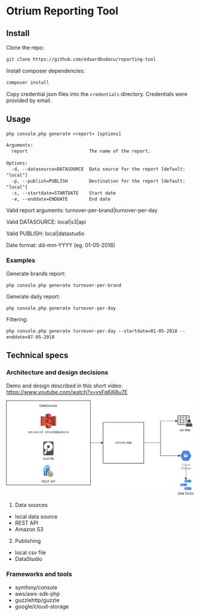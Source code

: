 # Otrium Reporting Tool

## Install

Clone the repo:

```bash
git clone https://github.com/eduardbudacu/reporting-tool
```

Install composer dependencies:

```bash
composer install
```

Copy credential json files into the ```credentials``` directory. Credentials were provided by email.

## Usage


```
php console.php generate <report> [options]
```

```
Arguments:
  report                       The name of the report.

Options:
  -d, --datasource=DATASOURCE  Data source for the report [default: "local"]
  -p, --publish=PUBLISH        Destination for the report [default: "local"]
  -s, --startdate=STARTDATE    Start date
  -e, --enddate=ENDDATE        End date
```

Valid report arguments: turnover-per-brand|turnover-per-day

Valid DATASOURCE: local|s3|api

Valid PUBLISH: local|datastudio

Date format: dd-mm-YYYY (eg. 01-05-2018)


### Examples


Generate brands report:

```
php console.php generate turnover-per-brand
```

Generate daily report:
```
php console.php generate turnover-per-day
```

Filtering:

```
php console.php generate turnover-per-day --startdate=01-05-2018 --enddate=07-05-2018
```


## Technical specs

### Architecture and design decisions

Demo and design described in this short video: https://www.youtube.com/watch?v=vsFq6j68u7E

![Architecture overview](./docs/architecture.jpg)

1. Data sources

- local data source
- REST API
- Amazon S3

2. Publishing

- local csv file
- DataStudio

### Frameworks and tools

- symfony/console
- aws/aws-sdk-php
- guzzlehttp/guzzle
- google/cloud-storage